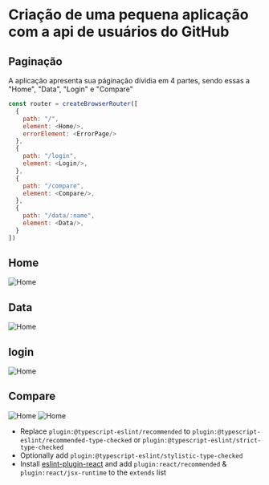 # Criação de uma pequena aplicação com a api de usuários do GitHub


## Paginação

A aplicação apresenta sua páginação dívidia em 4 partes, sendo essas a "Home", "Data", "Login" e "Compare"


```js
const router = createBrowserRouter([
  {
    path: "/",
    element: <Home/>,
    errorElement: <ErrorPage/>
  },
  {
    path: "/login",
    element: <Login/>,
  },
  {
    path: "/compare",
    element: <Compare/>,
  },
  {
    path: "/data/:name",
    element: <Data/>,
  }
])
```

## Home
![Home]("./src/assets/Home.png")
## Data
![Home]("./src/assets/Data.png")
## login
![Home]("./src/assets/Login.png")
## Compare
![Home]("./src/assets/comp1.png")
![Home]("./src/assets/comp2.png")



- Replace `plugin:@typescript-eslint/recommended` to `plugin:@typescript-eslint/recommended-type-checked` or `plugin:@typescript-eslint/strict-type-checked`
- Optionally add `plugin:@typescript-eslint/stylistic-type-checked`
- Install [eslint-plugin-react](https://github.com/jsx-eslint/eslint-plugin-react) and add `plugin:react/recommended` & `plugin:react/jsx-runtime` to the `extends` list
